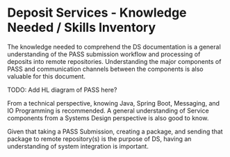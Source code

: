 # Deposit Services - Knowledge Needed / Skills Inventory

The knowledge needed to comprehend the DS documentation is a general understanding of the PASS submission workflow and 
processing of deposits into remote repositories.  Understanding the major components of PASS and communication 
channels between the components is also valuable for this document.

TODO: Add HL diagram of PASS here?

From a technical perspective, knowing Java, Spring Boot, Messaging, and IO Programming is recommended. A general 
understanding of Service components from a Systems Design perspective is also good to know.

Given that taking a PASS Submission, creating a package, and sending that package to remote repository(s) is the 
purpose of DS, having an understanding of system integration is important.
